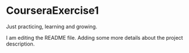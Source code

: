 # CourseraExercise1
Just practicing, learning and growing.

I am editing the README file. Adding some more details about the project description.
